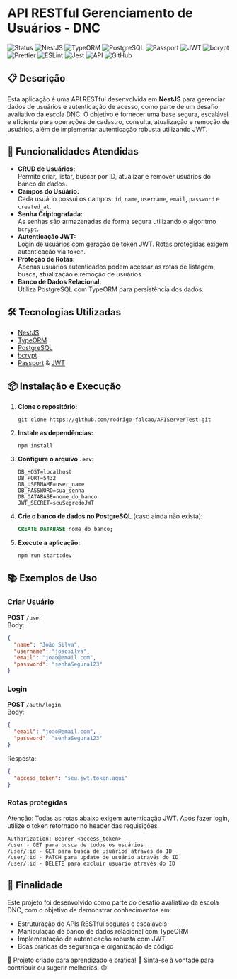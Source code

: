 # API RESTful Gerenciamento de Usuários - DNC
![Status](https://img.shields.io/badge/Status-Finalizado-brightgreen)
![NestJS](https://img.shields.io/badge/NestJS-9.0.0-red?logo=nestjs)
![TypeORM](https://img.shields.io/badge/TypeORM-enabled-blue)
![PostgreSQL](https://img.shields.io/badge/PostgreSQL-15-blue?logo=postgresql)
![Passport](https://img.shields.io/badge/Passport-enabled-green)
![JWT](https://img.shields.io/badge/JWT-authentication-yellow)
![bcrypt](https://img.shields.io/badge/bcrypt-encrypted-blue)
![Prettier](https://img.shields.io/badge/Prettier-enabled-yellow)
![ESLint](https://img.shields.io/badge/ESLint-enabled-purple)
![Jest](https://img.shields.io/badge/Jest-tested-red)
![API](https://img.shields.io/badge/API-RESTful-blue)
![GitHub](https://img.shields.io/badge/GitHub-Repo-black)

## 📋 Descrição

Esta aplicação é uma API RESTful desenvolvida em **NestJS** para gerenciar dados de usuários e autenticação de acesso, como parte de um desafio avaliativo da escola DNC. O objetivo é fornecer uma base segura, escalável e eficiente para operações de cadastro, consulta, atualização e remoção de usuários, além de implementar autenticação robusta utilizando JWT.

## 🚀 Funcionalidades Atendidas

- **CRUD de Usuários:**  
  Permite criar, listar, buscar por ID, atualizar e remover usuários do banco de dados.
- **Campos do Usuário:**  
  Cada usuário possui os campos: `id`, `name`, `username`, `email`, `password` e `created_at`.
- **Senha Criptografada:**  
  As senhas são armazenadas de forma segura utilizando o algoritmo `bcrypt`.
- **Autenticação JWT:**  
  Login de usuários com geração de token JWT. Rotas protegidas exigem autenticação via token.
- **Proteção de Rotas:**  
  Apenas usuários autenticados podem acessar as rotas de listagem, busca, atualização e remoção de usuários.
- **Banco de Dados Relacional:**  
  Utiliza PostgreSQL com TypeORM para persistência dos dados.


## 🛠️ Tecnologias Utilizadas

- [NestJS](https://nestjs.com/)
- [TypeORM](https://typeorm.io/)
- [PostgreSQL](https://www.postgresql.org/)
- [bcrypt](https://www.npmjs.com/package/bcrypt)
- [Passport](http://www.passportjs.org/) & [JWT](https://jwt.io/)


## 📦 Instalação e Execução

1. **Clone o repositório:**
   ```
   git clone https://github.com/rodrigo-falcao/APIServerTest.git
   ```

2. **Instale as dependências:**
   ```
   npm install
   ```

3. **Configure o arquivo `.env`:**
   ```
   DB_HOST=localhost
   DB_PORT=5432
   DB_USERNAME=user_name
   DB_PASSWORD=sua_senha
   DB_DATABASE=nome_do_banco
   JWT_SECRET=seuSegredoJWT
   ```

4. **Crie o banco de dados no PostgreSQL** (caso ainda não exista):
   ```sql
   CREATE DATABASE nome_do_banco;
   ```

5. **Execute a aplicação:**
   ```
   npm run start:dev
   ```


## 📚 Exemplos de Uso

### Criar Usuário

**POST** `/user`  
Body:
```json
{
  "name": "João Silva",
  "username": "joaosilva",
  "email": "joao@email.com",
  "password": "senhaSegura123"
}
```

### Login

**POST** `/auth/login`  
Body:
```json
{
  "email": "joao@email.com",
  "password": "senhaSegura123"
}
```
Resposta:
```json
{
  "access_token": "seu.jwt.token.aqui"
}
```

### Rotas protegidas

Atenção: Todas as rotas abaixo exigem autenticação JWT. Após fazer login, utilize o token retornado no header das requisições.
```
Authorization: Bearer <access_token>
/user - GET para busca de todos os usuários
/user/:id - GET para busca de usuários através do ID
/user/:id - PATCH para update de usuário através do ID
/user/:id - DELETE para excluir usuário através do ID
```

## 📝 Finalidade

Este projeto foi desenvolvido como parte do desafio avaliativo da escola DNC, com o objetivo de demonstrar conhecimentos em:
- Estruturação de APIs RESTful seguras e escaláveis
- Manipulação de banco de dados relacional com TypeORM
- Implementação de autenticação robusta com JWT
- Boas práticas de segurança e organização de código


🔹 Projeto criado para aprendizado e prática! 🚀 Sinta-se à vontade para contribuir ou sugerir melhorias. 😊